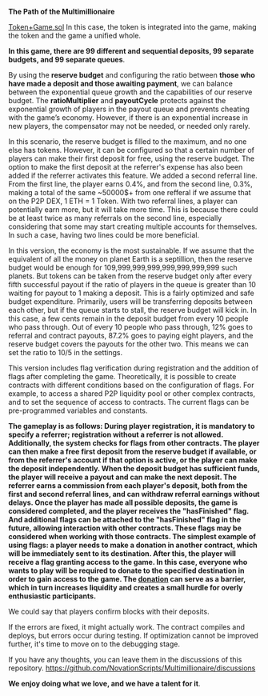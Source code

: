**The Path of the Multimillionaire**

[Token+Game.sol](https://github.com/NovationScripts/Multimillionaire/blob/main/Token+Game.sol) In this case, the token is integrated into the game, making the token and the game a unified whole.

**In this game, there are 99 different and sequential deposits, 99 separate budgets, and 99 separate queues**.

By using the **reserve budget** and configuring the ratio between **those who have made a deposit and those awaiting payment**, we can balance between the exponential queue growth and the capabilities of our reserve budget. The **ratioMultiplier** and **payoutCycle** protects against the exponential growth of players in the payout queue and prevents cheating with the game’s economy. However, if there is an exponential increase in new players, the compensator may not be needed, or needed only rarely.

In this scenario, the reserve budget is filled to the maximum, and no one else has tokens. However, it can be configured so that a certain number of players can make their first deposit for free, using the reserve budget. The option to make the first deposit at the referrer's expense has also been added if the referrer activates this feature. We added a second referral line. From the first line, the player earns 0.4%, and from the second line, 0.3%, making a total of the same ~50000$+ from one refferal if we assume that on the P2P DEX, 1 ETH = 1 Token. With two referral lines, a player can potentially earn more, but it will take more time. This is because there could be at least twice as many referrals on the second line, especially considering that some may start creating multiple accounts for themselves. In such a case, having two lines could be more beneficial.

In this version, the economy is the most sustainable. If we assume that the equivalent of all the money on planet Earth is a septillion, then the reserve budget would be enough for 109,999,999,999,999,999,999,999 such planets. But tokens can be taken from the reserve budget only after every fifth successful payout if the ratio of players in the queue is greater than 10 waiting for payout to 1 making a deposit.  This is a fairly optimized and safe budget expenditure. Primarily, users will be transferring deposits between each other, but if the queue starts to stall, the reserve budget will kick in. In this case, a few cents remain in the deposit budget from every 10 people who pass through. Out of every 10 people who pass through, 12% goes to referral and contract payouts, 87.2% goes to paying eight players, and the reserve budget covers the payouts for the other two. This means we can set the ratio to 10/5 in the settings.


This version includes flag verification during registration and the addition of flags after completing the game. Theoretically, it is possible to create contracts with different conditions based on the configuration of flags. For example, to access a shared P2P liquidity pool or other complex contracts, and to set the sequence of access to contracts. The current flags can be pre-programmed variables and constants.

**The gameplay is as follows: During player registration, it is mandatory to specify a referrer; registration without a referrer is not allowed. Additionally, the system checks for flags from other contracts. The player can then make a free first deposit from the reserve budget if available, or from the referrer's account if that option is active, or the player can make the deposit independently. When the deposit budget has sufficient funds, the player will receive a payout and can make the next deposit. The referrer earns a commission from each player's deposit, both from the first and second referral lines, and can withdraw referral earnings without delays. Once the player has made all possible deposits, the game is considered completed, and the player receives the "hasFinished" flag. And additional flags can be attached to the "hasFinished" flag in the future, allowing interaction with other contracts. These flags may be considered when working with those contracts. The simplest example of using flags: a player needs to make a donation in another contract, which will be immediately sent to its destination. After this, the player will receive a flag granting access to the game. In this case, everyone who wants to play will be required to donate to the specified destination in order to gain access to the game. The [donation](https://github.com/NovationScripts/Multimillionaire/blob/main/donationMade.sol) can serve as a barrier, which in turn increases liquidity and creates a small hurdle for overly enthusiastic participants.**

We could say that players confirm blocks with their deposits.

If the errors are fixed, it might actually work. The contract compiles and deploys, but errors occur during testing. If optimization cannot be improved further, it's time to move on to the debugging stage.

If you have any thoughts, you can leave them in the discussions of this repository. https://github.com/NovationScripts/Multimillionaire/discussions

**We enjoy doing what we love, and we have a talent for it**.
